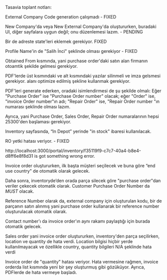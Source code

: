 Tasavia toplant notları: 

External Company Code generation çalışmadı - FIXED 

New Company'da veya New External Company'da oluştururken, buradaki UI, diğer sayfalara uygun değil; onu düzenlemesi lazım. - PENDING 

Bir de adreste state'leri eklemek gerekiyor. FIXED

Profile Name'in de "Salih İnci" şeklinde olması gerekiyor - FIXED

Obtained From kısmında, yani purchase order'daki satın alan firmanın otoamtik şekilde gelmesi gerekiyor. 

 PDF'lerde üst kısmındaki ve alt kısmındaki yazılar silinmeli ve imza gelsmesi gerekiyor. alanı optimize edilmiş şekline kullanmak gerekiyor. 

PDF'leri generate ederken, oradaki isimlendirmesi de şu şekilde olmalı: Eğer "Purchase Order" ise "Purchase Order number" olacak; eğer "Order" ise, "invoice Order number"ın adı; "Repair Order" ise, "Repair Order number "ın numarası şeklinde olması lazım.

Ayrıca, yani Purchase Order, Sales Order, Repair Order numaralarının hepsi 25300'den başlaması gerekiyor. 

Inventory sayfasında, “In Depot” yerinde "in stock" ibaresi kullanılacak. 

RO yetki hatası veriyor. - FIXED

http://localhost:3000/portal/inventory/f35119f9-c7c7-40a4-b8e4-d8ff6e8f8d31 is got something wrong error. 

Invoice order oluştururken, ilk başta müşteri seçilecek ve buna göre “end use country" de otomatik olarak gelecek. 

Daha sonra, inventoryde’den orada parça silecek göre "purchase order"dan veriler çekecek otomatik olarak. Customer Purchase Order Number da *MUST* olacak. 

Reference Number olarak da, external company için oluşturulan kodu, bir de parçanın satın alınmış yani purchase order kullanarak bir reference number oluşturulacak otomatik olarak. 

Contact number'ı da invoice order'ın aynı rakamı paylaştığı için burada otomatik gelecek.

Sales order yani invoice order oluştururken, inventory'den parça seçilirken, location ve quantity de hata verdi. 
Location bilgisi hiçbir yerde kullanılmayacak ve özellikle country, quantity bilgileri N/A şeklinde hata verdi 

Invoice order de "quantity" hatası veriyor. 
Hata vermesine rağmen, invoice orderda list kısmında yeni bir şey oluşturmuş gibi gözüküyor. Ayrıca, PDFlerde de hata vermeye başladı.

